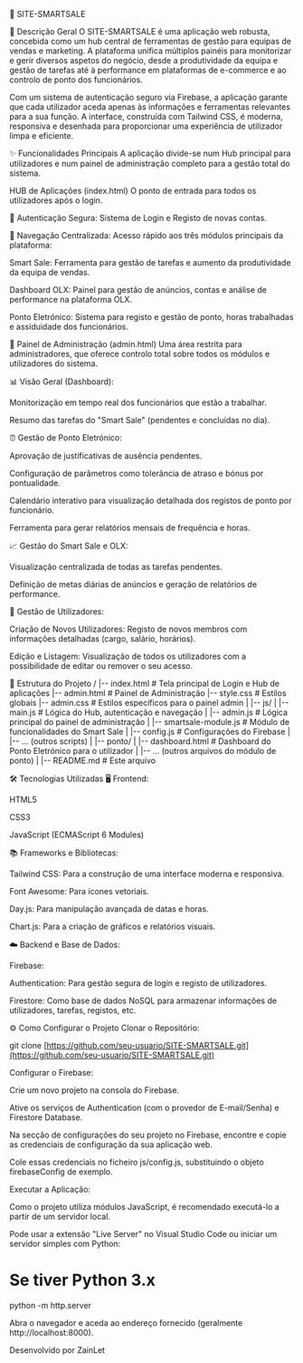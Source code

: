 🚀 SITE-SMARTSALE

📝 Descrição Geral
O SITE-SMARTSALE é uma aplicação web robusta, concebida como um hub central de ferramentas de gestão para equipas de vendas e marketing. A plataforma unifica múltiplos painéis para monitorizar e gerir diversos aspetos do negócio, desde a produtividade da equipa e gestão de tarefas até à performance em plataformas de e-commerce e ao controlo de ponto dos funcionários.

Com um sistema de autenticação seguro via Firebase, a aplicação garante que cada utilizador aceda apenas às informações e ferramentas relevantes para a sua função. A interface, construída com Tailwind CSS, é moderna, responsiva e desenhada para proporcionar uma experiência de utilizador limpa e eficiente.

✨ Funcionalidades Principais
A aplicação divide-se num Hub principal para utilizadores e num painel de administração completo para a gestão total do sistema.

HUB de Aplicações (index.html)
O ponto de entrada para todos os utilizadores após o login.

🔐 Autenticação Segura: Sistema de Login e Registo de novas contas.

🧭 Navegação Centralizada: Acesso rápido aos três módulos principais da plataforma:

Smart Sale: Ferramenta para gestão de tarefas e aumento da produtividade da equipa de vendas.

Dashboard OLX: Painel para gestão de anúncios, contas e análise de performance na plataforma OLX.

Ponto Eletrónico: Sistema para registo e gestão de ponto, horas trabalhadas e assiduidade dos funcionários.

👑 Painel de Administração (admin.html)
Uma área restrita para administradores, que oferece controlo total sobre todos os módulos e utilizadores do sistema.

📊 Visão Geral (Dashboard):

Monitorização em tempo real dos funcionários que estão a trabalhar.

Resumo das tarefas do "Smart Sale" (pendentes e concluídas no dia).
 
⏰ Gestão de Ponto Eletrónico:

Aprovação de justificativas de ausência pendentes.

Configuração de parâmetros como tolerância de atraso e bónus por pontualidade.

Calendário interativo para visualização detalhada dos registos de ponto por funcionário.

Ferramenta para gerar relatórios mensais de frequência e horas.

📈 Gestão do Smart Sale e OLX:

Visualização centralizada de todas as tarefas pendentes.

Definição de metas diárias de anúncios e geração de relatórios de performance.

👥 Gestão de Utilizadores:

Criação de Novos Utilizadores: Registo de novos membros com informações detalhadas (cargo, salário, horários).

Edição e Listagem: Visualização de todos os utilizadores com a possibilidade de editar ou remover o seu acesso.

📂 Estrutura do Projeto
/
|-- index.html            # Tela principal de Login e Hub de aplicações
|-- admin.html            # Painel de Administração
|-- style.css             # Estilos globais
|-- admin.css             # Estilos específicos para o painel admin
|
|-- js/
|   |-- main.js               # Lógica do Hub, autenticação e navegação
|   |-- admin.js              # Lógica principal do painel de administração
|   |-- smartsale-module.js   # Módulo de funcionalidades do Smart Sale
|   |-- config.js             # Configurações do Firebase
|   |-- ... (outros scripts)
|
|-- ponto/
|   |-- dashboard.html        # Dashboard do Ponto Eletrónico para o utilizador
|   |-- ... (outros arquivos do módulo de ponto)
|
|-- README.md             # Este arquivo

🛠️ Tecnologias Utilizadas
🖥️ Frontend:

HTML5

CSS3

JavaScript (ECMAScript 6 Modules)

📚 Frameworks e Bibliotecas:

Tailwind CSS: Para a construção de uma interface moderna e responsiva.

Font Awesome: Para ícones vetoriais.

Day.js: Para manipulação avançada de datas e horas.

Chart.js: Para a criação de gráficos e relatórios visuais.

☁️ Backend e Base de Dados:

Firebase:

Authentication: Para gestão segura de login e registo de utilizadores.

Firestore: Como base de dados NoSQL para armazenar informações de utilizadores, tarefas, registos, etc.

⚙️ Como Configurar o Projeto
Clonar o Repositório:

git clone [https://github.com/seu-usuario/SITE-SMARTSALE.git](https://github.com/seu-usuario/SITE-SMARTSALE.git)

Configurar o Firebase:

Crie um novo projeto na consola do Firebase.

Ative os serviços de Authentication (com o provedor de E-mail/Senha) e Firestore Database.

Na secção de configurações do seu projeto no Firebase, encontre e copie as credenciais de configuração da sua aplicação web.

Cole essas credenciais no ficheiro js/config.js, substituindo o objeto firebaseConfig de exemplo.

Executar a Aplicação:

Como o projeto utiliza módulos JavaScript, é recomendado executá-lo a partir de um servidor local.

Pode usar a extensão "Live Server" no Visual Studio Code ou iniciar um servidor simples com Python:

# Se tiver Python 3.x
python -m http.server

Abra o navegador e aceda ao endereço fornecido (geralmente http://localhost:8000).

Desenvolvido por ZainLet